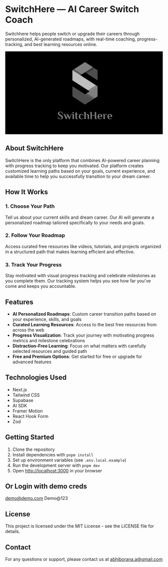 # SwitchHere — AI Career Switch Coach

Switchhere helps people switch or upgrade their careers through personalized, AI-generated roadmaps, with real-time coaching, progress-tracking, and best learning resources online.

![SwitchHere](/public/brand.png)

## About SwitchHere

SwitchHere is the only platform that combines AI-powered career planning with progress tracking to keep you motivated. Our platform creates customized learning paths based on your goals, current experience, and available time to help you successfully transition to your dream career.

## How It Works

### 1. Choose Your Path
Tell us about your current skills and dream career. Our AI will generate a personalized roadmap tailored specifically to your needs and goals.

### 2. Follow Your Roadmap
Access curated free resources like videos, tutorials, and projects organized in a structured path that makes learning efficient and effective.

### 3. Track Your Progress
Stay motivated with visual progress tracking and celebrate milestones as you complete them. Our tracking system helps you see how far you've come and keeps you accountable.

## Features

- **AI Personalized Roadmaps**: Custom career transition paths based on your experience, skills, and goals
- **Curated Learning Resources**: Access to the best free resources from across the web
- **Progress Visualization**: Track your journey with motivating progress metrics and milestone celebrations
- **Distraction-Free Learning**: Focus on what matters with carefully selected resources and guided path
- **Free and Premium Options**: Get started for free or upgrade for advanced features

## Technologies Used

- Next.js
- Tailwind CSS
- Supabase
- AI SDK
- Framer Motion
- React Hook Form
- Zod

## Getting Started

1. Clone the repository
2. Install dependencies with `pnpm install`
3. Set up environment variables (see `.env.local.example`)
4. Run the development server with `pnpm dev`
5. Open [http://localhost:3000](http://localhost:3000) in your browser

## Or Login with demo creds
demo@demo.com
Demo@123

## License

This project is licensed under the MIT License - see the LICENSE file for details.

## Contact

For any questions or support, please contact us at abhiborana.a@gmail.com